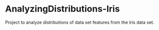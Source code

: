 # AnalyzingDistributions-Iris
Project to analyze distributions of data set features from the Iris data set.
